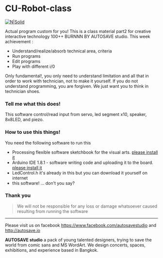 # CU-Robot-class
 

[![N|Solid](http://autosave.io/img/ATS.svg)](http://autosave.io)

Actual program custom for you! This is a class material part2 for creative interactive technology 100++ BURNNN BY AUTOSAVE studio. 
This week achievement :

  - Understand/realize/absorb technical area, criteria
  - Run programs
  - Edit programs
  - Play with different i/0

Only fundamental!, you only need to understand limitation and all that in order to work with technician, not to make it yourself. If you do not understand programming, you are forgiven. We just want you to think in technician shoes.


### Tell me what this does!
This software control/read input from servo, led segment x10, speaker, 8x8LED, and piezo. 


### How to use this things!

You need the following software to run this 
  - Processing  flexible software sketchbook for the visual arts.  [please install it](https://processing.org/) 
  - Arduino  IDE 1.8.1 - software writing code and uploading it to the board. [please install it](https://www.arduino.cc/en/main/software)
  - LedControl.h it's already in this but you can download it yourself on internet
  - this software! ... don't you say?

### Thank you

> We will not be responsible for any loss or damage whatsoever caused resulting from running the software

___

 Please visit us on facebook https://www.facebook.com/autosavestudio and http://autosave.io
 
 
 **AUTOSAVE studio** a pack of young talented designers, trying to save the world from comic sans and MS WordArt. We design concerts, spaces, exhibitions, and experience based in Bangkok.
 

